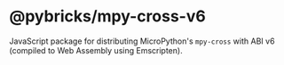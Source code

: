 # @pybricks/mpy-cross-v6

JavaScript package for distributing MicroPython's `mpy-cross` with ABI v6
(compiled to Web Assembly using Emscripten).
